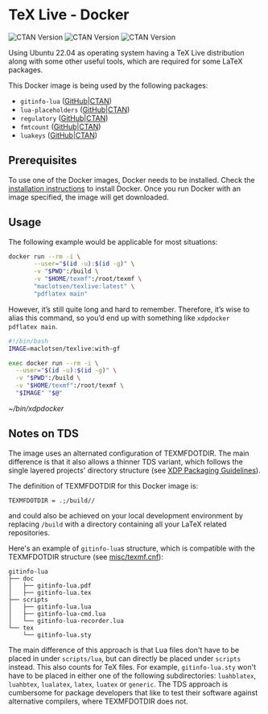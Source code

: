 # TeX Live - Docker
![CTAN Version](https://img.shields.io/ctan/v/regulatory?label=ctan%2Fregulatory)
![CTAN Version](https://img.shields.io/ctan/v/gitinfo-lua?label=ctan%2Fgitinfo-lua)
![CTAN Version](https://img.shields.io/ctan/v/lua-placeholders?label=ctan%2Flua-placeholders)

Using Ubuntu 22.04 as operating system having a TeX Live distribution along with some other useful tools, which are required for some LaTeX packages.

This Docker image is being used by the following packages:
- `gitinfo-lua` ([GitHub](https://github.com/Xerdi/gitinfo-lua)|[CTAN](https://ctan.org/pkg/gitinfo-lua))
- `lua-placeholders` ([GitHub](https://github.com/Xerdi/lua-placeholders)|[CTAN](https://ctan.org/pkg/lua-placeholders))
- `regulatory` ([GitHub](https://github.com/Xerdi/regulatory)|[CTAN](https://ctan.org/pkg/regulatory))
- `fmtcount` ([GitHub](https://github.com/Xerdi/fmtcount)|[CTAN](https://ctan.org/pkg/fmtcount))
- `luakeys` ([GitHub](https://github.com/Josef-Friedrich/luakeys)|[CTAN](https://ctan.org/pkg/luakeys))

## Prerequisites
To use one of the Docker images, Docker needs to be installed.
Check the [installation instructions](https://docs.docker.com/engine/install/) to install Docker.
Once you run Docker with an image specified, the image will get downloaded.

## Usage
The following example would be applicable for most situations:
```bash
docker run --rm -i \
       --user="$(id -u):$(id -g)" \
       -v "$PWD":/build \
       -v "$HOME/texmf":/root/texmf \
       "maclotsen/texlive:latest" \
       "pdflatex main"
```

However, it’s still quite long and hard to remember.
Therefore, it’s wise to alias this command, so you’d end up with something like `xdpdocker pdflatex main`.

```bash
#!/bin/bash
IMAGE=maclotsen/texlive:with-gf

exec docker run --rm -i \
  --user="$(id -u):$(id -g)" \
  -v "$PWD":/build \
  -v "$HOME/texmf":/root/texmf \
  "$IMAGE" "$@"
```
*~/bin/xdpdocker*

## Notes on TDS
The image uses an alternated configuration of TEXMFDOTDIR.
The main difference is that it also allows a thinner TDS variant, which follows the single layered projects' directory structure (see [XDP Packaging Guidelines](https://github.com/Xerdi/texmf-packaging)).

The definition of TEXMFDOTDIR for this Docker image is:
```
TEXMFDOTDIR = .;/build//
```
and could also be achieved on your local development environment by replacing `/build` with a directory containing all your LaTeX related repositories.

Here's an example of `gitinfo-lua`s structure, which is compatible with the TEXMFDOTDIR structure (see [misc/texmf.cnf](misc/texmf.cnf)):
```
gitinfo-lua
├── doc
│   ├── gitinfo-lua.pdf
│   ├── gitinfo-lua.tex
├── scripts
│   ├── gitinfo-lua.lua
│   ├── gitinfo-lua-cmd.lua
│   └── gitinfo-lua-recorder.lua
└── tex
    └── gitinfo-lua.sty
```
The main difference of this approach is that Lua files don't have to be placed in under `scripts/lua`, but can directly be placed under `scripts` instead.
This also counts for TeX files. For example, `gitinfo-lua.sty` won't have to be placed in either one of the following subdirectories: `luahblatex`, `luahbtex`, `lualatex`, `latex`, `luatex` or `generic`.
The TDS approach is cumbersome for package developers that like to test their software against alternative compilers, where TEXMFDOTDIR does not.
